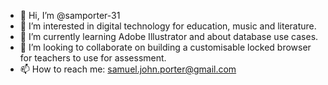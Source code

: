 - 👋 Hi, I’m @samporter-31
- 👀 I’m interested in digital technology for education, music and literature.
- 🌱 I’m currently learning Adobe Illustrator and about database use cases.
- 💞️ I’m looking to collaborate on building a customisable locked browser for teachers to use for assessment.
- 📫 How to reach me: samuel.john.porter@gmail.com

<!---
samporter-31/samporter-31 is a ✨ special ✨ repository because its `README.md` (this file) appears on your GitHub profile.
You can click the Preview link to take a look at your changes.
--->
